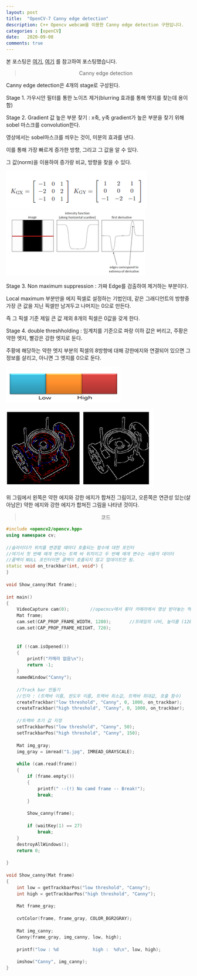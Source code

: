 ```yaml
---
layout: post
title:  "OpenCV-7 Canny edge detection"
description: C++ Opencv webcam을 이용한 Canny edge detection 구현입니다.
categories : [openCV]
date:   2020-09-08
comments: true
---
```

본 포스팅은 [여기](https://m.blog.naver.com/samsjang/220507996391), [여기](https://www.youtube.com/watch?v=sRFM5IEqR2w&t=112s) 를 참고하여 포스팅했습니다.

<blockquote align="center"> Canny edge detection </blockquote>

Canny edge detection은 4개의 stage로 구성된다.

Stage 1. 가우시안 필터를 통한 노이즈 제거(blurring 효과를 통해 엣지를 찾는데 용이함)

Stage 2. Gradient 값 높은 부분 찾기 : x축, y축 gradient가 높은 부분을 찾기 위해 sobel 마스크를 convolution한다.

영상에서는 sobel마스크를 씌우는 것이, 미분의 효과를 낸다.

이를 통해 가장 빠르게 증가한 방향, 그리고 그 값을 알 수 있다.

그 값(norm)을 이용하여 증가량 비교, 방향을 찾을 수 있다.



![1](/assets/img/OpenCV/0909/3.PNG)
![1](/assets/img/OpenCV/0909/4.PNG)




Stage 3. Non maximum suppression : 가짜 Edge를 검출하여 제거하는 부분이다.

Local maximum 부분만을 에지 픽셀로 설정하는 기법인데, 같은 그래디언트의 방향중 가장 큰 값을 지닌 픽셀만 남겨두고 나머지는 0으로 만든다.

즉 그 픽셀 기준 제일 큰 값 제외 8개의 픽셀은 0값을 갖게 한다.

Stage 4. double threshholding : 임계치를 기준으로 파랑 이하 값은 버리고, 주황은 약한 엣지, 빨강은 강한 엣지로 둔다.

주황에 해당하는 약한 엣지 부분의 픽셀의 8방향에 대해 강한에지와 연결되어 있으면 그 정보를 살리고, 아니면 그 엣지를 0으로 둔다.



![1](/assets/img/OpenCV/0909/5.PNG)

![1](/assets/img/OpenCV/0909/8.PNG)

위 그림에서 왼쪽은 약한 에지와 강한 에지가 합쳐진 그림이고, 오른쪽은 연관성 있는(살아남은) 약한 에지와 강한 에지가 합쳐진 그림을 나타낸 것이다.











<blockquote align="center"> 코드 </blockquote>

```cpp
#include <opencv2/opencv.hpp>
using namespace cv;

//슬라이더가 위치를 변경할 때마다 호출되는 함수에 대한 포인터
//여기서 첫 번째 매개 변수는 트랙 바 위치이고 두 번째 매개 변수는 사용자 데이터
//콜백이 NULL 포인터이면 콜백이 호출되지 않고 업데이트만 됨.
static void on_trackbar(int, void*) {
}

void Show_canny(Mat frame);

int main()
{
	VideoCapture cam(0);        //opecncv에서 욎아 카메라에서 영상 받아놓는 역할
	Mat frame;
	cam.set(CAP_PROP_FRAME_WIDTH, 1280);       //프레임의 너비, 높이를 (1280, 720)으로 고정
	cam.set(CAP_PROP_FRAME_HEIGHT, 720);


	if (!cam.isOpened())
	{
		printf("카메라 없음\n");
		return -1;
	}
	namedWindow("Canny");

	//Track bar 만들기
	//인자 : (트랙바 이름, 윈도우 이름, 트랙바 최소값, 트랙바 최대값, 호출 함수)
	createTrackbar("low threshold", "Canny", 0, 1000, on_trackbar);
	createTrackbar("high threshold", "Canny", 0, 1000, on_trackbar);
	
	//트랙바 초기 값 지정
	setTrackbarPos("low threshold", "Canny", 50);
	setTrackbarPos("high threshold", "Canny", 150);

	Mat img_gray;
	img_gray = imread("1.jpg", IMREAD_GRAYSCALE);

	while (cam.read(frame))
	{
		if (frame.empty())
		{
			printf(" --(!) No camd frame -- Break!");
			break;
		}

		Show_canny(frame);
		
		if (waitKey(1) == 27)
			break;
	}
	destroyAllWindows();
	return 0;

}

void Show_canny(Mat frame) 
{
	int low = getTrackbarPos("low threshold", "Canny");
	int high = getTrackbarPos("high threshold", "Canny");

	Mat frame_gray;

	cvtColor(frame, frame_gray, COLOR_BGR2GRAY);

	Mat img_canny;
	Canny(frame_gray, img_canny, low, high);

	printf("low : %d             high :  %d\n", low, high);

	imshow("Canny", img_canny);
}
```

